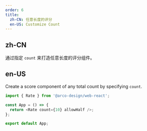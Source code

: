 ```yaml
---
order: 6
title:
  zh-CN: 任意长度的评分
  en-US: Customize Count
---
```


## zh-CN

通过指定 `count` 来打造任意长度的评分组件。

## en-US

Create a score component of any total count by specifying `count`.

```js
import { Rate } from '@arco-design/web-react';

const App = () => {
  return <Rate count={10} allowHalf />;
};

export default App;
```
